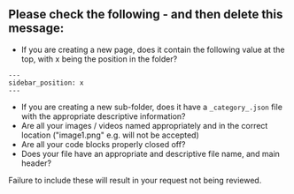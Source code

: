 ## Please check the following - and then delete this message:

- If you are creating a new page, does it contain the following value at the top, with x being the position in the folder?
```
---
sidebar_position: x
---
```

- If you are creating a new sub-folder, does it have a `_category_.json` file with the appropriate descriptive information?
- Are all your images / videos named appropriately and in the correct location ("image1.png" e.g. will not be accepted)
- Are all your code blocks properly closed off?
- Does your file have an appropriate and descriptive file name, and main header?

Failure to include these will result in your request not being reviewed.
